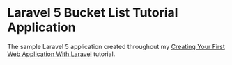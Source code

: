 # Laravel 5 Bucket List Tutorial Application

The sample Laravel 5 application created throughout my [Creating Your First Web Application With Laravel](#) tutorial.